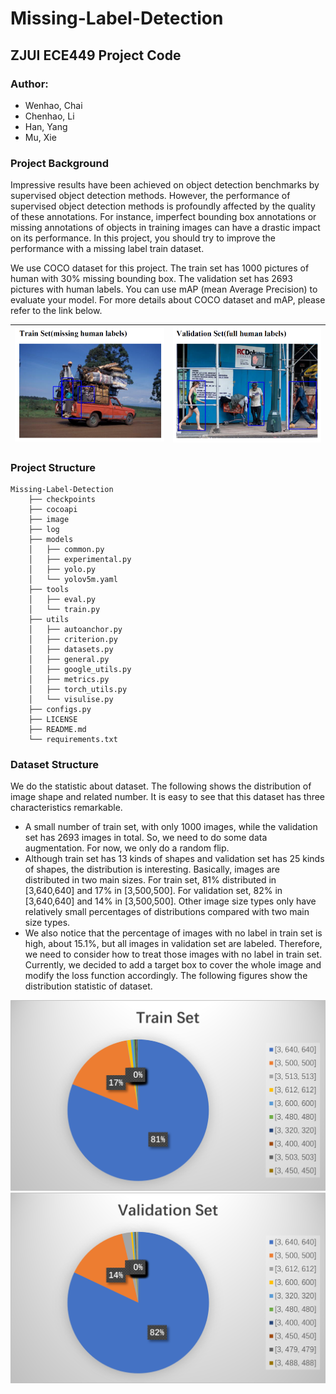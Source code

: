 # Missing-Label-Detection

## ZJUI ECE449 Project Code

### Author: 
- Wenhao, Chai
- Chenhao, Li
- Han, Yang
- Mu, Xie

### Project Background

Impressive results have been achieved on object detection benchmarks by supervised object detection
methods. However, the performance of supervised object detection methods is profoundly affected by the
quality of these annotations. For instance, imperfect bounding box annotations or missing annotations of
objects in training images can have a drastic impact on its performance. In this project, you should try to
improve the performance with a missing label train dataset.

We use COCO dataset for this project. The train set has 1000 pictures of human with 30% missing
bounding box. The validation set has 2693 pictures with human labels. You can use mAP (mean Average
Precision) to evaluate your model. For more details about COCO dataset and mAP, please refer to the link
below.

|![image](image/bg1.png)|![image](image/bg2.png)|
---|---|

### Project Structure
    Missing-Label-Detection
        ├── checkpoints
        ├── cocoapi
        ├── image
        ├── log
        ├── models
        │   ├── common.py
        │   ├── experimental.py
        │   ├── yolo.py
        │   └── yolov5m.yaml
        ├── tools
        │   ├── eval.py
        │   └── train.py
        ├── utils
        │   ├── autoanchor.py
        │   ├── criterion.py
        │   ├── datasets.py
        │   ├── general.py
        │   ├── google_utils.py
        │   ├── metrics.py
        │   ├── torch_utils.py
        │   └── visulise.py
        ├── configs.py
        ├── LICENSE
        ├── README.md
        └── requirements.txt

### Dataset Structure
We do the statistic about dataset. The following shows the distribution of image shape and related number. It is easy to see that this dataset has three characteristics remarkable. 
- A small number of train set, with only 1000 images, while the validation set has 2693 images in total. So, we need to do some data augmentation. For now, we only do a random flip.
- Although train set has 13 kinds of shapes and validation set has 25 kinds of shapes, the distribution is interesting. Basically, images are distributed in two main sizes. For train set, 81% distributed in [3,640,640] and 17% in [3,500,500]. For validation set, 82% in [3,640,640] and 14% in [3,500,500]. Other image size types only have relatively small percentages of distributions compared with two main size types.
- We also notice that the percentage of images with no label in train set is high, about 15.1%, but all images in validation set are labeled. Therefore, we need to consider how to treat those images with no label in train set. Currently, we decided to add a target box to cover the whole image and modify the loss function accordingly.
The following figures show the distribution statistic of dataset.

![ds1](image/ds1.png)
![ds2](image/ds2.png)
